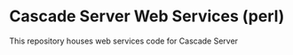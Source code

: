 Cascade Server Web Services (perl)
=================

This repository houses web services code for Cascade Server 

